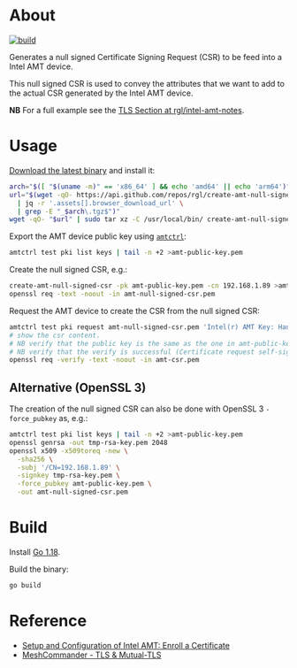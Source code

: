 # About

[![build](https://github.com/rgl/create-amt-null-signed-csr/actions/workflows/build.yml/badge.svg)](https://github.com/rgl/create-amt-null-signed-csr/actions/workflows/build.yml)

Generates a null signed Certificate Signing Request (CSR) to be feed into a Intel AMT device.

This null signed CSR is used to convey the attributes that we want to add to the actual CSR generated by the Intel AMT device.

**NB** For a full example see the [TLS Section at rgl/intel-amt-notes](https://github.com/rgl/intel-amt-notes#tls-certificate).

# Usage

[Download the latest binary](https://github.com/rgl/create-amt-null-signed-csr/releases) and install it:

```bash
arch="$([ "$(uname -m)" == 'x86_64' ] && echo 'amd64' || echo 'arm64')"
url="$(wget -qO- https://api.github.com/repos/rgl/create-amt-null-signed-csr/releases/latest \
  | jq -r '.assets[].browser_download_url' \
  | grep -E "_$arch\.tgz$")"
wget -qO- "$url" | sudo tar xz -C /usr/local/bin/ create-amt-null-signed-csr
```

Export the AMT device public key using [`amtctrl`](https://github.com/nomis/intel-amt):

```bash
amtctrl test pki list keys | tail -n +2 >amt-public-key.pem
```

Create the null signed CSR, e.g.:

```bash
create-amt-null-signed-csr -pk amt-public-key.pem -cn 192.168.1.89 >amt-null-signed-csr.pem
openssl req -text -noout -in amt-null-signed-csr.pem
```

Request the AMT device to create the CSR from the null signed CSR:

```bash
amtctrl test pki request amt-null-signed-csr.pem 'Intel(r) AMT Key: Handle: 0' | tail -n +2 >amt-csr.pem
# show the csr content.
# NB verify that the public key is the same as the one in amt-public-key.pem
# NB verify that the verify is successful (Certificate request self-signature verify OK).
openssl req -verify -text -noout -in amt-csr.pem
```

## Alternative (OpenSSL 3)

The creation of the null signed CSR can also be done with OpenSSL 3 `-force_pubkey` as, e.g.:

```bash
amtctrl test pki list keys | tail -n +2 >amt-public-key.pem
openssl genrsa -out tmp-rsa-key.pem 2048
openssl x509 -x509toreq -new \
  -sha256 \
  -subj '/CN=192.168.1.89' \
  -signkey tmp-rsa-key.pem \
  -force_pubkey amt-public-key.pem \
  -out amt-null-signed-csr.pem
```

# Build

Install [Go 1.18](https://go.dev/dl/).

Build the binary:

```bash
go build
```

# Reference

* [Setup and Configuration of Intel AMT: Enroll a Certificate](https://software.intel.com/sites/manageability/AMT_Implementation_and_Reference_Guide/default.htm?turl=WordDocuments%2Fenrollacertificate1.htm)
* [MeshCommander - TLS & Mutual-TLS](https://www.youtube.com/watch?v=PNpQV6C0Gb8)
